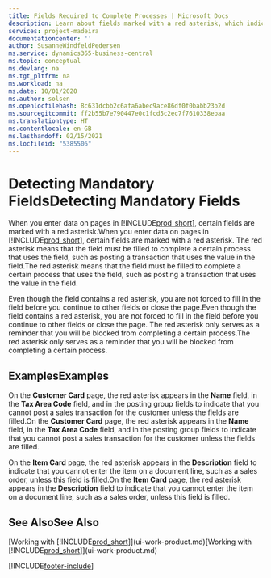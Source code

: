 ```yaml
---
title: Fields Required to Complete Processes | Microsoft Docs
description: Learn about fields marked with a red asterisk, which indicates that they are required and must be filled in to complete a processes.
services: project-madeira
documentationcenter: ''
author: SusanneWindfeldPedersen
ms.service: dynamics365-business-central
ms.topic: conceptual
ms.devlang: na
ms.tgt_pltfrm: na
ms.workload: na
ms.date: 10/01/2020
ms.author: solsen
ms.openlocfilehash: 8c631dcbb2c6afa6abec9ace86df0f0babb23b2d
ms.sourcegitcommit: ff2b55b7e790447e0c1fcd5c2ec7f7610338ebaa
ms.translationtype: HT
ms.contentlocale: en-GB
ms.lasthandoff: 02/15/2021
ms.locfileid: "5385506"
---
```

# <a name="detecting-mandatory-fields"></a><span data-ttu-id="a1fe8-103">Detecting Mandatory Fields</span><span class="sxs-lookup"><span data-stu-id="a1fe8-103">Detecting Mandatory Fields</span></span>
<span data-ttu-id="a1fe8-104">When you enter data on pages in [!INCLUDE[prod_short](includes/prod_short.md)], certain fields are marked with a red asterisk.</span><span class="sxs-lookup"><span data-stu-id="a1fe8-104">When you enter data on pages in [!INCLUDE[prod_short](includes/prod_short.md)], certain fields are marked with a red asterisk.</span></span> <span data-ttu-id="a1fe8-105">The red asterisk means that the field must be filled to complete a certain process that uses the field, such as posting a transaction that uses the value in the field.</span><span class="sxs-lookup"><span data-stu-id="a1fe8-105">The red asterisk means that the field must be filled to complete a certain process that uses the field, such as posting a transaction that uses the value in the field.</span></span>

<span data-ttu-id="a1fe8-106">Even though the field contains a red asterisk, you are not forced to fill in the field before you continue to other fields or close the page.</span><span class="sxs-lookup"><span data-stu-id="a1fe8-106">Even though the field contains a red asterisk, you are not forced to fill in the field before you continue to other fields or close the page.</span></span> <span data-ttu-id="a1fe8-107">The red asterisk only serves as a reminder that you will be blocked from completing a certain process.</span><span class="sxs-lookup"><span data-stu-id="a1fe8-107">The red asterisk only serves as a reminder that you will be blocked from completing a certain process.</span></span>

## <a name="examples"></a><span data-ttu-id="a1fe8-108">Examples</span><span class="sxs-lookup"><span data-stu-id="a1fe8-108">Examples</span></span>
<span data-ttu-id="a1fe8-109">On the **Customer Card** page, the red asterisk appears in the **Name** field, in the **Tax Area Code** field, and in the posting group fields to indicate that you cannot post a sales transaction for the customer unless the fields are filled.</span><span class="sxs-lookup"><span data-stu-id="a1fe8-109">On the **Customer Card** page, the red asterisk appears in the **Name** field, in the **Tax Area Code** field, and in the posting group fields to indicate that you cannot post a sales transaction for the customer unless the fields are filled.</span></span>

<span data-ttu-id="a1fe8-110">On the **Item Card** page, the red asterisk appears in the **Description** field to indicate that you cannot enter the item on a document line, such as a sales order, unless this field is filled.</span><span class="sxs-lookup"><span data-stu-id="a1fe8-110">On the **Item Card** page, the red asterisk appears in the **Description** field to indicate that you cannot enter the item on a document line, such as a sales order, unless this field is filled.</span></span>

## <a name="see-also"></a><span data-ttu-id="a1fe8-111">See Also</span><span class="sxs-lookup"><span data-stu-id="a1fe8-111">See Also</span></span>
<span data-ttu-id="a1fe8-112">[Working with [!INCLUDE[prod_short](includes/prod_short.md)]](ui-work-product.md)</span><span class="sxs-lookup"><span data-stu-id="a1fe8-112">[Working with [!INCLUDE[prod_short](includes/prod_short.md)]](ui-work-product.md)</span></span>


[!INCLUDE[footer-include](includes/footer-banner.md)]